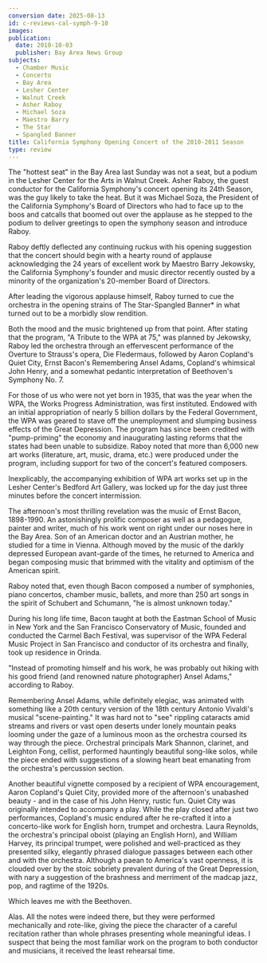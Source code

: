 ```yaml
---
conversion date: 2025-08-13
id: c-reviews-cal-symph-9-10
images:
publication:
  date: 2010-10-03
  publisher: Bay Area News Group
subjects:
  - Chamber Music
  - Concerto
  - Bay Area
  - Lesher Center
  - Walnut Creek
  - Asher Raboy
  - Michael Soza
  - Maestro Barry
  - The Star
  - Spangled Banner
title: California Symphony Opening Concert of the 2010-2011 Season
type: review
---
```


The "hottest seat" in the Bay Area last Sunday was not a seat, but a podium in the Lesher Center for the Arts in Walnut Creek. Asher Raboy, the guest conductor for the California Symphony's concert opening its 24th Season, was the guy likely to take the heat. But it was Michael Soza, the President of the California Symphony's Board of Directors who had to face up to the boos and catcalls that boomed out over the applause as he stepped to the podium to deliver greetings to open the symphony season and introduce Raboy.

Raboy deftly deflected any continuing ruckus with his opening suggestion that the concert should begin with a hearty round of applause acknowledging the 24 years of excellent work by Maestro Barry Jekowsky, the California Symphony's founder and music director recently ousted by a minority of the organization's 20-member Board of Directors.

After leading the vigorous applause himself, Raboy turned to cue the orchestra in the opening strains of The Star-Spangled Banner\* in what turned out to be a morbidly slow rendition.

Both the mood and the music brightened up from that point. After stating that the program, "A Tribute to the WPA at 75," was planned by Jekowsky, Raboy led the orchestra through an effervescent performance of the Overture to Strauss's opera, Die Fledermaus, followed by Aaron Copland's Quiet City, Ernst Bacon's Remembering Ansel Adams, Copland's whimsical John Henry, and a somewhat pedantic interpretation of Beethoven's Symphony No. 7.

For those of us who were not yet born in 1935, that was the year when the WPA, the Works Progress Administration, was first instituted. Endowed with an initial appropriation of nearly 5 billion dollars by the Federal Government, the WPA was geared to stave off the unemployment and slumping business effects of the Great Depression. The program has since been credited with "pump-priming" the economy and inaugurating lasting reforms that the states had been unable to subsidize. Raboy noted that more than 6,000 new art works (literature, art, music, drama, etc.) were produced under the program, including support for two of the concert's featured composers.

Inexplicably, the accompanying exhibition of WPA art works set up in the Lesher Center's Bedford Art Gallery, was locked up for the day just three minutes before the concert intermission.

The afternoon's most thrilling revelation was the music of Ernst Bacon, 1898-1990. An astonishingly prolific composer as well as a pedagogue, painter and writer, much of his work went on right under our noses here in the Bay Area. Son of an American doctor and an Austrian mother, he studied for a time in Vienna. Although moved by the music of the darkly depressed European avant-garde of the times, he returned to America and began composing music that brimmed with the vitality and optimism of the American spirit.

Raboy noted that, even though Bacon composed a number of symphonies, piano concertos, chamber music, ballets, and more than 250 art songs in the spirit of Schubert and Schumann, "he is almost unknown today."

During his long life time, Bacon taught at both the Eastman School of Music in New York and the San Francisco Conservatory of Music, founded and conducted the Carmel Bach Festival, was supervisor of the WPA Federal Music Project in San Francisco and conductor of its orchestra and finally, took up residence in Orinda.

"Instead of promoting himself and his work, he was probably out hiking with his good friend (and renowned nature photographer) Ansel Adams," according to Raboy.

 Remembering Ansel Adams, while definitely elegiac, was animated with something like a 20th century version of the 18th century Antonio Vivaldi's musical "scene-painting." It was hard not to "see" rippling cataracts amid streams and rivers or vast open deserts under lonely mountain peaks looming under the gaze of a luminous moon as the orchestra coursed its way through the piece. Orchestral principals Mark Shannon, clarinet, and Leighton Fong, cellist, performed hauntingly beautiful song-like solos, while the piece ended with suggestions of a slowing heart beat emanating from the orchestra's percussion section.

Another beautiful vignette composed by a recipient of WPA encouragement, Aaron Copland's Quiet City, provided more of the afternoon's unabashed beauty - and in the case of his John Henry, rustic fun. Quiet City was originally intended to accompany a play. While the play closed after just two performances, Copland's music endured after he re-crafted it into a concerto-like work for English horn, trumpet and orchestra. Laura Reynolds, the orchestra's principal oboist (playing an English Horn), and William Harvey, its principal trumpet, were polished and well-practiced as they presented silky, elegantly phrased dialogue passages between each other and with the orchestra. Although a paean to America's vast openness, it is clouded over by the stoic sobriety prevalent during of the Great Depression, with nary a suggestion of the brashness and merriment of the madcap jazz, pop, and ragtime of the 1920s.

Which leaves me with the Beethoven.

Alas. All the notes were indeed there, but they were performed mechanically and rote-like, giving the piece the character of a careful recitation rather than whole phrases presenting whole meaningful ideas. I suspect that being the most familiar work on the program to both conductor and musicians, it received the least rehearsal time.


